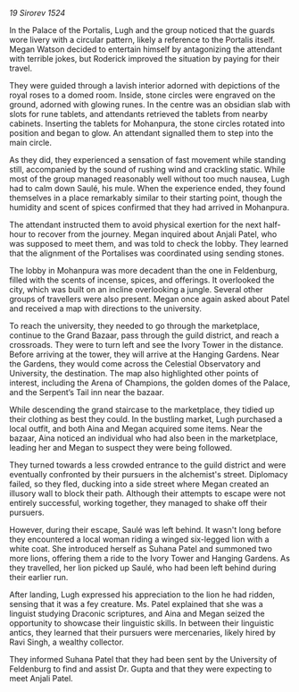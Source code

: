 _19 Sirorev 1524_

In the Palace of the Portalis, Lugh and the group noticed that the guards wore livery with a circular pattern, likely a reference to the Portalis itself. Megan Watson decided to entertain himself by antagonizing the attendant with terrible jokes, but Roderick improved the situation by paying for their travel.

They were guided through a lavish interior adorned with depictions of the royal roses to a domed room. Inside, stone circles were engraved on the ground, adorned with glowing runes. In the centre was an obsidian slab with slots for rune tablets, and attendants retrieved the tablets from nearby cabinets. Inserting the tablets for Mohanpura, the stone circles rotated into position and began to glow. An attendant signalled them to step into the main circle.

As they did, they experienced a sensation of fast movement while standing still, accompanied by the sound of rushing wind and crackling static. While most of the group managed reasonably well without too much nausea, Lugh had to calm down Saulé, his mule. When the experience ended, they found themselves in a place remarkably similar to their starting point, though the humidity and scent of spices confirmed that they had arrived in Mohanpura.

The attendant instructed them to avoid physical exertion for the next half-hour to recover from the journey. Megan inquired about Anjali Patel, who was supposed to meet them, and was told to check the lobby. They learned that the alignment of the Portalises was coordinated using sending stones.

The lobby in Mohanpura was more decadent than the one in Feldenburg, filled with the scents of incense, spices, and offerings. It overlooked the city, which was built on an incline overlooking a jungle. Several other groups of travellers were also present. Megan once again asked about Patel and received a map with directions to the university.

To reach the university, they needed to go through the marketplace, continue to the Grand Bazaar, pass through the guild district, and reach a crossroads. They were to turn left and see the Ivory Tower in the distance. Before arriving at the tower, they will arrive at the Hanging Gardens. Near the Gardens, they would come across the Celestial Observatory and University, the destination. The map also highlighted other points of interest, including the Arena of Champions, the golden domes of the Palace, and the Serpent’s Tail inn near the bazaar.

While descending the grand staircase to the marketplace, they tidied up their clothing as best they could. In the bustling market, Lugh purchased a local outfit, and both Aina and Megan acquired some items. Near the bazaar, Aina noticed an individual who had also been in the marketplace, leading her and Megan to suspect they were being followed.

They turned towards a less crowded entrance to the guild district and were eventually confronted by their pursuers in the alchemist's street. Diplomacy failed, so they fled, ducking into a side street where Megan created an illusory wall to block their path. Although their attempts to escape were not entirely successful, working together, they managed to shake off their pursuers.

However, during their escape, Saulé was left behind. It wasn't long before they encountered a local woman riding a winged six-legged lion with a white coat. She introduced herself as Suhana Patel and summoned two more lions, offering them a ride to the Ivory Tower and Hanging Gardens. As they travelled, her lion picked up Saulé, who had been left behind during their earlier run.

After landing, Lugh expressed his appreciation to the lion he had ridden, sensing that it was a fey creature. Ms. Patel explained that she was a linguist studying Draconic scriptures, and Aina and Megan seized the opportunity to showcase their linguistic skills. In between their linguistic antics, they learned that their pursuers were mercenaries, likely hired by Ravi Singh, a wealthy collector.

They informed Suhana Patel that they had been sent by the University of Feldenburg to find and assist Dr. Gupta and that they were expecting to meet Anjali Patel.